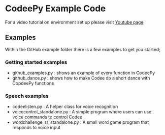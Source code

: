 # CodeePy Example Code

For a video tutorial on environment set up please visit [Youtube page](https://youtu.be/5s-cIndEaBM)

## Examples
Within the GitHub example folder there is a few examples to get you started;

### Getting started examples
- github_examples.py : shows an example of every function in CodeePy
- github_dance.py : shows how to make Codee do a short dance with CopdeePy functions

### Speech examples
- codeelisten.py : A helper class for voice recognition
- voicecontrol_standalone.py : A simple program where users can use voice commands to control Codee
- wordchallenge_sr_standalone.py : A small word game program that responds to voice input


		
